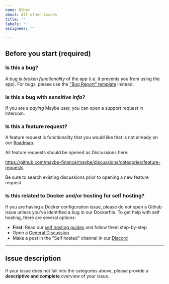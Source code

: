 ```yaml
---
name: Other
about: All other issues
title: ''
labels: ''
assignees: ''

---
```


## Before you start (required)

### Is this a bug?

A bug is _broken functionality_ of the app (i.e. it prevents you from using the app).  For bugs, please use the ["Bug Report" template](https://github.com/maybe-finance/maybe/issues) instead.

### Is this a bug with _sensitive info_?

If you are a _paying_ Maybe user, you can open a support request in Intercom.

### Is this a feature request?

A feature request is functionality that you would like that is not already on our [Roadmap](https://github.com/maybe-finance/maybe/wiki/Roadmap).

All feature requests should be opened as Discussions here:

https://github.com/maybe-finance/maybe/discussions/categories/feature-requests

Be sure to search existing discussions prior to opening a new feature request.

### Is this related to Docker and/or hosting for self hosting?

If you are having a Docker configuration issue, please do not open a Github issue unless you've identified a bug in our Dockerfile.  To get help with self hosting, there are several options:

- **First**: Read our [self hosting guides](https://github.com/maybe-finance/maybe/tree/main/docs/hosting) and follow them step-by-step
- Open a [General Discussion](https://github.com/maybe-finance/maybe/discussions/categories/general)
- Make a post in the "Self hosted" channel in our [Discord](https://link.maybe.co/discord)

---

## Issue description

If your issue does not fall into the categories above, please provide a **descriptive and complete** overview of your issue.
